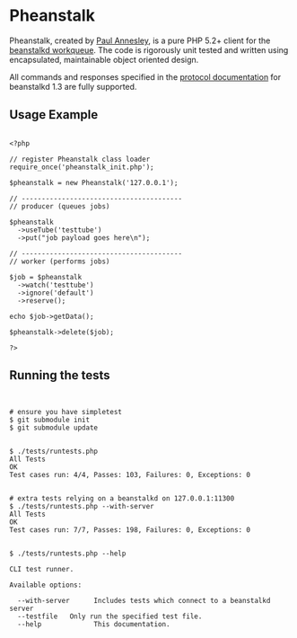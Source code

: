 Pheanstalk
==========

Pheanstalk, created by [Paul Annesley][1], is a pure PHP 5.2+ client for the [beanstalkd workqueue][2].  The code is rigorously unit tested and written using encapsulated, maintainable object oriented design.

All commands and responses specified in the [protocol documentation][3] for beanstalkd 1.3 are fully supported.

  [1]: http://paul.annesley.cc/
  [2]: http://xph.us/software/beanstalkd/
  [3]: http://github.com/kr/beanstalkd/tree/v1.3/doc/protocol.txt?raw=true

Usage Example
-------------

<pre><code class="php">
&lt;?php

// register Pheanstalk class loader
require_once('pheanstalk_init.php');

$pheanstalk = new Pheanstalk('127.0.0.1');

// ----------------------------------------
// producer (queues jobs)

$pheanstalk
  ->useTube('testtube')
  ->put("job payload goes here\n");

// ----------------------------------------
// worker (performs jobs)

$job = $pheanstalk
  ->watch('testtube')
  ->ignore('default')
  ->reserve();

echo $job->getData();

$pheanstalk->delete($job);

?&gt;
</code></pre>


Running the tests
-----------------

<pre><code>

# ensure you have simpletest
$ git submodule init
$ git submodule update


$ ./tests/runtests.php
All Tests
OK
Test cases run: 4/4, Passes: 103, Failures: 0, Exceptions: 0


# extra tests relying on a beanstalkd on 127.0.0.1:11300
$ ./tests/runtests.php --with-server
All Tests
OK
Test cases run: 7/7, Passes: 198, Failures: 0, Exceptions: 0


$ ./tests/runtests.php --help

CLI test runner.

Available options:

  --with-server      Includes tests which connect to a beanstalkd server
  --testfile <path>  Only run the specified test file.
  --help             This documentation.
</code></pre>
